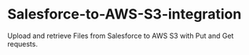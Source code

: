 # Salesforce-to-AWS-S3-integration
Upload and retrieve Files from Salesforce to AWS S3 with Put and Get requests.

